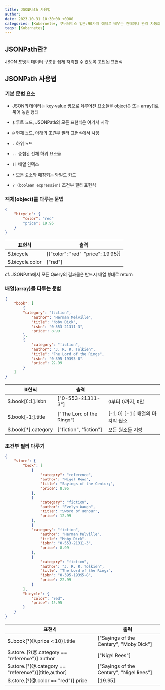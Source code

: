 ```yaml
---
title: JSONPath 사용법
author: 
date: 2023-10-31 10:30:00 +0900
categories: [Kubernetes, 쿠버네티스 입문:90가지 예제로 배우는 컨테이너 관리 자동화 표준]
tags: [Kubernetes]
---
```

## JSONPath란?

JSON 포맷의 데이터 구조를 쉽게 처리할 수 있도록 고안된 표현식

## JSONPath 사용법

### 기본 문법 요소
- JSON의 데이터는 key-value 쌍으로 이루어진 요소들을 object{} 또는 array[]로 묶어 놓은 형태

- `$` 루트 노드, JSONPath의 모든 표현식은 여기서 시작

- `@` 현재 노드, 아래의 조건부 필터 표현식에서 사용

- `.` 하위 노드

- `..` 중첩된 전체 하위 요소들

- `[]` 배열 인덱스

- `*` 모든 요소와 매칭되는 와일드 카드

- `? (boolean expression)` 조건부 필터 표현식

### 객체(object)를 다루는 문법

```json
{
	"bicycle": {
		"color": "red"
		"price": 19.95
	}
}
```

| 표현식 | 출력 |
| --- | --- |
| $.bicycle | [{"color": "red", "price": 19.95}] |
| $.bicycle.color | ["red"] |

cf. JSONPath에서 모든 Query의 결과물은 반드시 배열 형태로 return

### 배열(array)를 다루는 문법

```json
{
	"book": [
		{ 
		"category": "fiction",
			"author": "Herman Melville",
			"title": "Moby Dick",
			"isbn": "0-553-21311-3",
			"price": 8.99
		},
		{ 
			"category": "fiction",
			"author": "J. R. R. Tolkien",
			"title": "The Lord of the Rings",
			"isbn": "0-395-19395-8",
			"price": 22.99
		}
	]
}
```

| 표현식 | 출력 |  |
| --- | --- | --- |
| $.book[0:1].isbn | ["0-553-21311-3"] | 0부터 0까지, 0만 |
| $.book[-1:].title | ["The Lord of the Rings"] | [-1:0] [-1:] 배열의 마지막 원소 |
| $.book[*].category | ["fiction", "fiction"] | 모든 원소들 지정 |


### 조건부 필터 다루기

```json
{
	"store": {
		"book": [
			{
				"category": "reference",
				"author": "Nigel Rees",
				"title": "Sayings of the Century",
				"price": 8.95
			},
			{
				"category": "fiction",
				"author": "Evelyn Waugh",
				"title": "Sword of Honour",
				"price": 12.99
			},
			{ 
			"category": "fiction",
				"author": "Herman Melville",
				"title": "Moby Dick",
				"isbn": "0-553-21311-3",
				"price": 8.99
			},
			{ 
				"category": "fiction",
				"author": "J. R. R. Tolkien",
				"title": "The Lord of the Rings",
				"isbn": "0-395-19395-8",
				"price": 22.99
			}
		],
		"bicycle": {
			"color": "red",
			"price": 19.95
		}
	}
}
```

| 표현식 | 출력 |
| --- | --- |
| $..book[?(@.price < 10)].title | ["Sayings of the Century", "Moby Dick"] |
| $.store..[?(@.category == "reference")].author | ["Nigel Rees"] |
| $.store.[?(@.category == "reference")][title,author] | ["Sayings of the Century", "Nigel Rees"] |
| $.store.[?(@.color == "red")].price | [19.95] |
